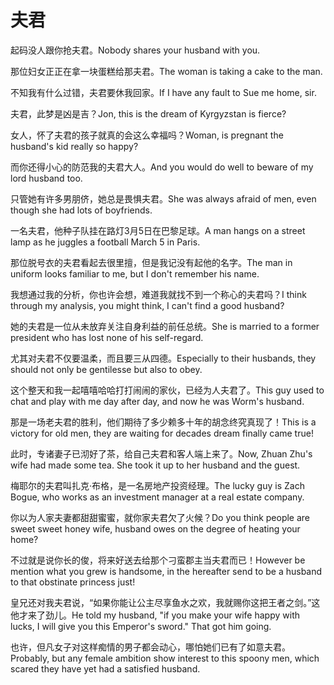 # 夫君

<p><span class="chinese">起码没人跟你抢夫君。</span><span class="english">Nobody shares your husband with you.</span></p>

<p><span class="chinese">那位妇女正正在拿一块蛋糕给那夫君。</span><span class="english">The woman is taking a cake to the man.</span></p>

<p><span class="chinese">不知我有什么过错，夫君要休我回家。</span><span class="english">If I have any fault to Sue me home, sir.</span></p>

<p><span class="chinese">夫君，此梦是凶是吉？</span><span class="english">Jon, this is the dream of Kyrgyzstan is fierce?</span></p>

<p><span class="chinese">女人，怀了夫君的孩子就真的会这么幸福吗？</span><span class="english">Woman, is pregnant the husband's kid really so happy?</span></p>

<p><span class="chinese">而你还得小心的防范我的夫君大人。</span><span class="english">And you would do well to beware of my lord husband too.</span></p>

<p><span class="chinese">只管她有许多男朋侪，她总是畏惧夫君。</span><span class="english">She was always afraid of men, even though she had lots of boyfriends.</span></p>

<p><span class="chinese">一名夫君，他种子队挂在路灯3月5日在巴黎足球。</span><span class="english">A man hangs on a street lamp as he juggles a football March 5 in Paris.</span></p>

<p><span class="chinese">那位脱号衣的夫君看起去很里擅，但是我记没有起他的名字。</span><span class="english">The man in uniform looks familiar to me, but I don't remember his name.</span></p>

<p><span class="chinese">我想通过我的分析，你也许会想，难道我就找不到一个称心的夫君吗？</span><span class="english">I think through my analysis, you might think, I can't find a good husband?</span></p>

<p><span class="chinese">她的夫君是一位从未放弃关注自身利益的前任总统。</span><span class="english">She is married to a former president who has lost none of his self-regard.</span></p>

<p><span class="chinese">尤其对夫君不仅要温柔，而且要三从四德。</span><span class="english">Especially to their husbands, they should not only be gentilesse but also to obey.</span></p>

<p><span class="chinese">这个整天和我一起嘻嘻哈哈打打闹闹的家伙，已经为人夫君了。</span><span class="english">This guy used to chat and play with me day after day, and now he was Worm's husband.</span></p>

<p><span class="chinese">那是一场老夫君的胜利，他们期待了多少赖多十年的胡念终究真现了！</span><span class="english">This is a victory for old men, they are waiting for decades dream finally came true!</span></p>

<p><span class="chinese">此时，专诸妻子已沏好了茶，给自己夫君和客人端上来了。</span><span class="english">Now, Zhuan Zhu's wife had made some tea. She took it up to her husband and the guest.</span></p>

<p><span class="chinese">梅耶尔的夫君叫扎克·布格，是一名房地产投资经理。</span><span class="english">The lucky guy is Zach Bogue, who works as an investment manager at a real estate company.</span></p>

<p><span class="chinese">你以为人家夫妻都甜甜蜜蜜，就你家夫君欠了火候？</span><span class="english">Do you think people are sweet sweet honey wife, husband owes on the degree of heating your home?</span></p>

<p><span class="chinese">不过就是说你长的俊，将来好送去给那个刁蛮郡主当夫君而已！</span><span class="english">However be mention what you grew is handsome, in the hereafter send to be a husband to that obstinate princess just!</span></p>

<p><span class="chinese">皇兄还对我夫君说，“如果你能让公主尽享鱼水之欢，我就赐你这把王者之剑。”这他才来了劲儿。</span><span class="english">He told my husband, "if you make your wife happy with lucks, I will give you this Emperor's sword." That got him going.</span></p>

<p><span class="chinese">也许，但凡女子对这样痴情的男子都会动心，哪怕她们已有了如意夫君。</span><span class="english">Probably, but any female ambition show interest to this spoony men, which scared they have yet had a satisfied husband.</span></p>

